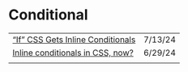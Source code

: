 # Conditional

|                                                                                              |         |
| -------------------------------------------------------------------------------------------- | ------- |
| [“If” CSS Gets Inline Conditionals](https://css-tricks.com/if-css-gets-inline-conditionals/) | 7/13/24 |
| [Inline conditionals in CSS, now?](https://lea.verou.me/blog/2024/css-conditionals-now/)     | 6/29/24 |
|                                                                                              |         |
